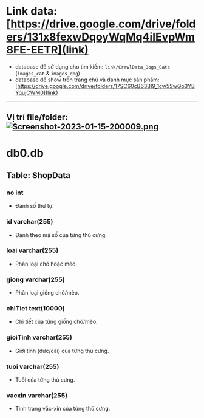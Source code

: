 # Link data: [https://drive.google.com/drive/folders/131x8fexwDqoyWqMq4iIEvpWm8FE-EETR](link)
- database để sử dụng cho tìm kiếm: `link/CrawlData_Dogs_Cats` (`images_cat` & `images_dog`)
- database để show trên trang chủ và danh mục sản phẩm: [https://drive.google.com/drive/folders/17SC60cB63BI9_1cw5SwGo3YBYqujCWM0](link)
------------------------------------------------------------------
Vị trí file/folder:
[![Screenshot-2023-01-15-200009.png](https://i.postimg.cc/NFXLPHNW/Screenshot-2023-01-15-200009.png)](https://postimg.cc/K3ZZ1RhN)
---------------------------------------------------------------
# db0.db

## Table: ShopData

### no int

- Đánh số thứ tự.

### id varchar(255)

- Đánh theo mã số của từng thú cưng.

### loai varchar(255)

- Phân loại chó hoặc mèo.

### giong varchar(255)

- Phân loại giống chó/mèo.

### chiTiet text(10000)

- Chi tiết của từng giống chó/mèo.

### gioiTinh varchar(255)

- Giới tính (đực/cái) của từng thú cưng.

### tuoi varchar(255)

- Tuổi của từng thú cưng.

### vacxin varchar(255)

- Tình trạng vắc-xin của từng thú cưng.
